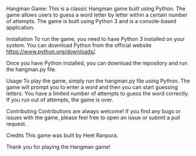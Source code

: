 Hangman Game:
This is a classic Hangman game built using Python. The game allows users to guess a word letter by letter within a certain number of attempts. The game is built using Python 3 and is a console-based application.

Installation
To run the game, you need to have Python 3 installed on your system. You can download Python from the official website https://www.python.org/downloads/.

Once you have Python installed, you can download the repository and run the hangman.py file.

Usage
To play the game, simply run the hangman.py file using Python. The game will prompt you to enter a word and then you can start guessing letters. You have a limited number of attempts to guess the word correctly. If you run out of attempts, the game is over.

Contributing
Contributions are always welcome! If you find any bugs or issues with the game, please feel free to open an issue or submit a pull request.

Credits
This game was built by Heet Ranpura.

Thank you for playing the Hangman game!
